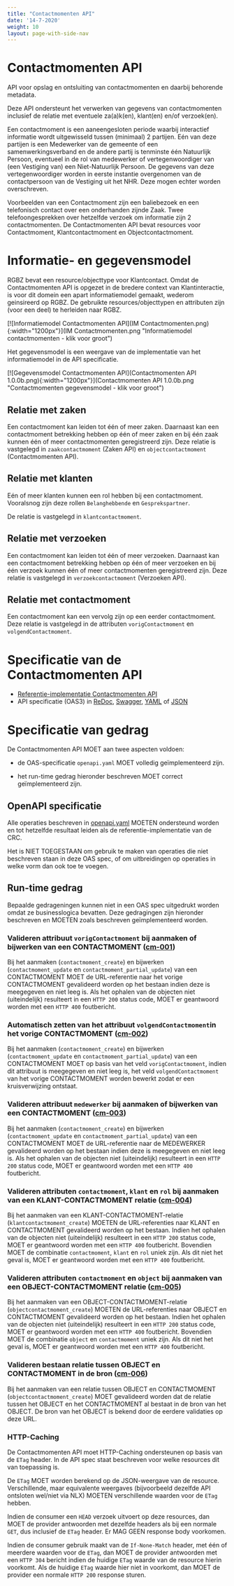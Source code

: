 ```yaml
---
title: "Contactmomenten API"
date: '14-7-2020'
weight: 10
layout: page-with-side-nav
---
```

# Contactmomenten API

API voor opslag en ontsluiting van contactmomenten en daarbij behorende metadata.

Deze API ondersteunt het verwerken van gegevens van contactmomenten inclusief de relatie met eventuele za(a)k(en), klant(en) en/of verzoek(en).

Een contactmoment is een aaneengesloten periode waarbij interactief informatie wordt uitgewisseld tussen (minimaal) 2 partijen. Eén van deze partijen is een Medewerker van de gemeente of een samenwerkingsverband en de andere partij is tenminste één Natuurlijk Persoon, eventueel in de rol van medewerker of vertegenwoordiger van (een Vestiging van) een Niet-Natuurlijk Persoon. De gegevens van deze vertegenwoordiger worden in eerste instantie overgenomen van de contactpersoon van de Vestiging uit het NHR. Deze mogen echter worden overschreven.

Voorbeelden van een Contactmoment zijn een baliebezoek en een telefonisch contact over een onderhanden zijnde Zaak. Twee telefoongesprekken over hetzelfde verzoek om informatie zijn 2 contactmomenten. De Contactmomenten API bevat resources voor Contactmoment, Klantcontactmoment en Objectcontactmoment.

# Informatie- en gegevensmodel

RGBZ bevat een resource/objecttype voor Klantcontact. Omdat de Contactmomenten API is opgezet in de bredere context van Klantinteractie, is voor dit domein een apart informatiemodel gemaakt, wederom geinsireerd op RGBZ. De gebruikte resources/objecttypen en attributen zijn (voor een deel) te herleiden naar RGBZ.

[![Informatiemodel Contactmomenten API](IM Contactmomenten.png){:width="1200px"}](IM Contactmomenten.png "Informatiemodel contactmomenten - klik voor groot")

Het gegevensmodel is een weergave van de implementatie van het informatiemodel in de API specificatie.

[![Gegevensmodel Contactmomenten API](Contactmomenten API 1.0.0b.png){:width="1200px"}](Contactmomenten API 1.0.0b.png "Contactmomenten gegevensmodel - klik voor groot")

## Relatie met zaken

Een contactmoment kan leiden tot één of meer zaken. Daarnaast kan een contactmoment betrekking hebben op één of meer zaken en bij één zaak kunnen één of meer contactmomenten geregistreerd zijn. Deze relatie is vastgelegd in `zaakcontactmoment` (Zaken API) en `objectcontactmoment` (Contactmomenten API).

## Relatie met klanten

Eén of meer klanten kunnen een rol hebben bij een contactmoment. Vooralsnog zijn deze rollen `Belanghebbende` en `Gesprekspartner`.  

De relatie is vastgelegd in `klantcontactmoment`.

## Relatie met verzoeken

Een contactmoment kan leiden tot één of meer verzoeken. Daarnaast kan een contactmoment betrekking hebben op één of meer verzoeken en bij één verzoek kunnen één of meer contactmomenten geregistreerd zijn. Deze relatie is vastgelegd in `verzoekcontactmoment` (Verzoeken API).

## Relatie met contactmoment

Een contactmoment kan een vervolg zijn op een eerder contactmoment. Deze relatie is vastgelegd in de attributen `vorigContactmoment` en `volgendContactmoment`.

# Specificatie van de Contactmomenten API

* [Referentie-implementatie Contactmomenten API](https://contactmomenten-api.vng.cloud)
* API specificatie (OAS3) in
  [ReDoc][contactmomenten-1.0.0-redoc],
  [Swagger][contactmomenten-1.0.0-swagger],
  [YAML](https://contactmomenten-api.vng.cloud/api/v1/schema/openapi.yaml) of
  [JSON](https://contactmomenten-api.vng.cloud/api/v1/schema/openapi.json)

[contactmomenten-1.0.0-redoc]: /gemma-zaken/content/standaard/contactmomenten/redoc-1.0.0
[contactmomenten-1.0.0-swagger]: /gemma-zaken/content/standaard/contactmomenten/swagger-ui-1.0.0

# Specificatie van gedrag

De Contactmomenten API MOET aan twee aspecten voldoen:

* de OAS-specificatie `openapi.yaml` MOET volledig geïmplementeerd zijn.

* het run-time gedrag hieronder beschreven MOET correct geïmplementeerd zijn.

## OpenAPI specificatie

Alle operaties beschreven in [openapi.yaml](https://contactmomenten-api.vng.cloud/api/v1/schema/openapi.yaml) MOETEN ondersteund worden en tot hetzelfde resultaat leiden als de referentie-implementatie van de CRC.

Het is NIET TOEGESTAAN om gebruik te maken van operaties die niet beschreven staan in deze OAS spec, of om uitbreidingen op operaties in welke vorm dan ook toe te voegen.

## Run-time gedrag

Bepaalde gedrageningen kunnen niet in een OAS spec uitgedrukt worden omdat ze businesslogica bevatten. Deze gedragingen zijn hieronder beschreven en MOETEN zoals beschreven geïmplementeerd worden.

### **<a name="cm-001">Valideren attribuut `vorigContactmoment` bij aanmaken of bijwerken van een CONTACTMOMENT ([cm-001](#cm-001))</a>**

Bij het aanmaken (`contactmoment_create`) en bijwerken (`contactmoment_update` en `contactmoment_partial_update`) van een CONTACTMOMENT MOET de URL-referentie naar het vorige CONTACTMOMENT gevalideerd worden op het bestaan indien deze is meegegeven en niet leeg is. Als het ophalen van de objecten niet (uiteindelijk) resulteert in een `HTTP 200` status code, MOET er geantwoord worden met een `HTTP 400` foutbericht. 

### **<a name="cm-002">Automatisch zetten van het attribuut `volgendContactmoment`in het vorige CONTACTMOMENT ([cm-002](#cm-002))</a>**

Bij het aanmaken (`contactmoment_create`) en bijwerken (`contactmoment_update` en `contactmoment_partial_update`) van een CONTACTMOMENT MOET op basis van het veld `vorigContactmoment`, indien dit attribuut is meegegeven en niet leeg is, het veld `volgendContactmoment` van het vorige CONTACTMOMENT worden bewerkt zodat er een kruisverwijzing ontstaat.

### **<a name="cm-003">Valideren attribuut `medewerker` bij aanmaken of bijwerken van een CONTACTMOMENT ([cm-003](#cm-003))</a>**

Bij het aanmaken (`contactmoment_create`) en bijwerken (`contactmoment_update` en `contactmoment_partial_update`) van een CONTACTMOMENT MOET de URL-referentie naar de MEDEWERKER gevalideerd worden op het bestaan indien deze is meegegeven en niet leeg is. Als het ophalen van de objecten niet (uiteindelijk) resulteert in een `HTTP 200` status code, MOET er geantwoord worden met een `HTTP 400` foutbericht. 

### **<a name="cm-004">Valideren attributen `contactmoment`, `klant` en `rol` bij aanmaken van een KLANT-CONTACTMOMENT relatie ([cm-004](#cm-004))</a>**

Bij het aanmaken van een KLANT-CONTACTMOMENT-relatie (`klantcontactmoment_create`) MOETEN de URL-referenties naar KLANT en CONTACTMOMENT gevalideerd worden op het bestaan. Indien het ophalen van de objecten niet (uiteindelijk) resulteert in een `HTTP 200` status code, MOET er geantwoord worden met een `HTTP 400` foutbericht. Bovendien MOET de combinatie `contactmoment`, `klant` en `rol` uniek zijn. Als dit niet het geval is, MOET er geantwoord worden met een `HTTP 400` foutbericht.

### **<a name="cm-005">Valideren attributen `contactmoment` en `object` bij aanmaken van een OBJECT-CONTACTMOMENT relatie ([cm-005](#cm-005))</a>**

Bij het aanmaken van een OBJECT-CONTACTMOMENT-relatie (`objectcontactmoment_create`) MOETEN de URL-referenties naar OBJECT en CONTACTMOMENT gevalideerd worden op het bestaan. Indien het ophalen van de objecten niet (uiteindelijk) resulteert in een `HTTP 200` status code, MOET er geantwoord worden met een `HTTP 400` foutbericht. Bovendien MOET de combinatie `object` en `contactmoment` uniek zijn. Als dit niet het geval is, MOET er geantwoord worden met een `HTTP 400` foutbericht.

### **<a name="cm-006">Valideren bestaan relatie tussen OBJECT en CONTACTMOMENT in de bron ([cm-006](#cm-006))</a>**

Bij het aanmaken van een relatie tussen OBJECT en CONTACTMOMENT (`objectcontactmoment_create`) MOET gevalideerd worden dat de relatie tussen het OBJECT en het CONTACTMOMENT al bestaat in de bron van het OBJECT. De bron van het OBJECT is bekend door de eerdere validaties op deze URL. 


### HTTP-Caching

De Contactmomenten API moet HTTP-Caching ondersteunen op basis van de `ETag` header. In de API spec staat beschreven voor welke resources dit van toepassing is.

De `ETag` MOET worden berekend op de JSON-weergave van de resource. Verschillende, maar equivalente weergaves (bijvoorbeeld dezelfde API ontsloten wel/niet via NLX) MOETEN verschillende waarden voor de `ETag` hebben.

Indien de consumer een `HEAD` verzoek uitvoert op deze resources, dan MOET de provider antwoorden met dezelfde headers als bij een normale `GET`, dus inclusief de `ETag` header. Er MAG GEEN response body voorkomen.

Indien de consumer gebruik maakt van de `If-None-Match` header, met één of meerdere waarden voor de `ETag`, dan MOET de provider antwoorden met een `HTTP 304` bericht indien de huidige `ETag` waarde van de resource hierin voorkomt. Als de huidige `ETag` waarde hier niet in voorkomt, dan MOET de provider een normale `HTTP 200` response sturen.
